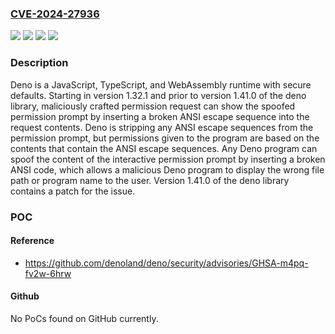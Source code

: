 ### [CVE-2024-27936](https://cve.mitre.org/cgi-bin/cvename.cgi?name=CVE-2024-27936)
![](https://img.shields.io/static/v1?label=Product&message=deno&color=blue)
![](https://img.shields.io/static/v1?label=Version&message=%3E%3D%201.32.1%2C%20%3C%201.41.0%20&color=brightgreen)
![](https://img.shields.io/static/v1?label=Version&message=1.32.1%20&color=brightgreen)
![](https://img.shields.io/static/v1?label=Vulnerability&message=CWE-150%3A%20Improper%20Neutralization%20of%20Escape%2C%20Meta%2C%20or%20Control%20Sequences&color=brightgreen)

### Description

Deno is a JavaScript, TypeScript, and WebAssembly runtime with secure defaults. Starting in version 1.32.1 and prior to version 1.41.0 of the deno library, maliciously crafted permission request can show the spoofed permission prompt by inserting a broken ANSI escape sequence into the request contents. Deno is stripping any ANSI escape sequences from the permission prompt, but permissions given to the program are based on the contents that contain the ANSI escape sequences. Any Deno program can spoof the content of the interactive permission prompt by inserting a broken ANSI code, which allows a malicious Deno program to display the wrong file path or program name to the user. Version 1.41.0 of the deno library contains a patch for the issue.

### POC

#### Reference
- https://github.com/denoland/deno/security/advisories/GHSA-m4pq-fv2w-6hrw

#### Github
No PoCs found on GitHub currently.

